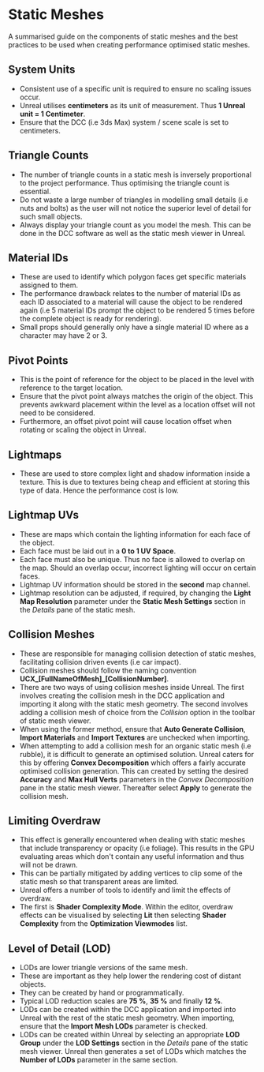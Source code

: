 # Static Meshes

A summarised guide on the components of static meshes and the best practices to be used when creating performance optimised static meshes.

## System Units
   * Consistent use of a specific unit is required to ensure no scaling issues occur.
   * Unreal utilises **centimeters** as its unit of measurement. Thus **1 Unreal unit = 1 Centimeter**.
   * Ensure that the DCC (i.e 3ds Max) system / scene scale is set to centimeters.

## Triangle Counts
   * The number of triangle counts in a static mesh is inversely proportional to the project performance. Thus optimising the triangle count is essential.
   * Do not waste a large number of triangles in modelling small details (i.e nuts and bolts) as the user will not notice the superior level of detail for such small objects.
   * Always display your triangle count as you model the mesh. This can be done in the DCC software as well as the static mesh viewer in Unreal.

## Material IDs
   * These are used to identify which polygon faces get specific materials assigned to them.
   * The performance drawback relates to the number of material IDs as each ID associated to a material will cause the object to be rendered again (i.e 5 material IDs prompt the object to be rendered 5 times before the complete object is ready for rendering).
   * Small props should generally only have a single material ID where as a character may have 2 or 3.

## Pivot Points
   * This is the point of reference for the object to be placed in the level with reference to the target location.
   * Ensure that the pivot point always matches the origin of the object. This prevents awkward placement within the level as a location offset will not need to be considered.
   * Furthermore, an offset pivot point will cause location offset when rotating or scaling the object in Unreal.

## Lightmaps
   * These are used to store complex light and shadow information inside a texture. This is due to textures being cheap and efficient at storing this type of data. Hence the performance cost is low.

## Lightmap UVs
   * These are maps which contain the lighting information for each face of the object.
   * Each face must be laid out in a **0 to 1 UV Space**.
   * Each face must also be unique. Thus no face is allowed to overlap on the map. Should an overlap occur, incorrect lighting will occur on certain faces.
   * Lightmap UV information should be stored in the **second** map channel.
   * Lightmap resolution can be adjusted, if required, by changing the **Light Map Resolution** parameter under the **Static Mesh Settings** section in the *Details* pane of the static mesh.

## Collision Meshes
   * These are responsible for managing collision detection of static meshes, facilitating collision driven events (i.e car impact).
   * Collision meshes should follow the naming convention **UCX_[FullNameOfMesh]_[CollisionNumber]**.
   * There are two ways of using collision meshes inside Unreal. The first involves creating the collision mesh in the DCC application and importing it along with the static mesh geometry. The second involves adding a collision mesh of choice from the *Collision* option in the toolbar of static mesh viewer.
   * When using the former method, ensure that **Auto Generate Collision**, **Import Materials** and **Import Textures** are unchecked when importing.
   * When attempting to add a collision mesh for an organic static mesh (i.e rubble), it is difficult to generate an optimised solution. Unreal caters for this by offering **Convex Decomposition** which offers a fairly accurate optimised collision generation. This can created by setting the desired **Accuracy** and **Max Hull Verts** parameters in the *Convex Decomposition* pane in the static mesh viewer. Thereafter select **Apply** to generate the collision mesh.

## Limiting Overdraw
   * This effect is generally encountered when dealing with static meshes that include transparency or opacity (i.e foliage). This results in the GPU evaluating areas which don't contain any useful information and thus will not be drawn.
   * This can be partially mitigated by adding vertices to clip some of the static mesh so that transparent areas are limited.
   * Unreal offers a number of tools to identify and limit the effects of overdraw. 
   * The first is **Shader Complexity Mode**. Within the editor, overdraw effects can be visualised by selecting **Lit** then selecting **Shader Complexity** from the **Optimization Viewmodes** list.

## Level of Detail (LOD)
  * LODs are lower triangle versions of the same mesh.
  * These are important as they help lower the rendering cost of distant objects.
  * They can be created by hand or programmatically.
  * Typical LOD reduction scales are **75 %**, **35 %** and finally **12 %**.
  * LODs can be created within the DCC application and imported into Unreal with the rest of the static mesh geometry. When importing, ensure that the **Import Mesh LODs** parameter is checked.
  * LODs can be created within Unreal by selecting an appropriate **LOD Group** under the **LOD Settings** section in the *Details* pane of the static mesh viewer. Unreal then generates a set of LODs which matches the **Number of LODs** parameter in the same section.